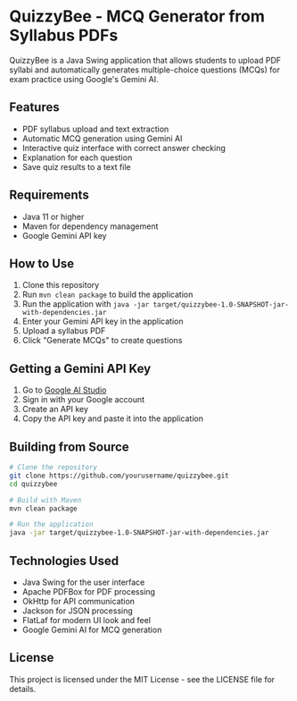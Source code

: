 # QuizzyBee - MCQ Generator from Syllabus PDFs

QuizzyBee is a Java Swing application that allows students to upload PDF syllabi and automatically generates multiple-choice questions (MCQs) for exam practice using Google's Gemini AI.

## Features

- PDF syllabus upload and text extraction
- Automatic MCQ generation using Gemini AI
- Interactive quiz interface with correct answer checking
- Explanation for each question
- Save quiz results to a text file

## Requirements

- Java 11 or higher
- Maven for dependency management
- Google Gemini API key

## How to Use

1. Clone this repository
2. Run `mvn clean package` to build the application
3. Run the application with `java -jar target/quizzybee-1.0-SNAPSHOT-jar-with-dependencies.jar`
4. Enter your Gemini API key in the application
5. Upload a syllabus PDF
6. Click "Generate MCQs" to create questions

## Getting a Gemini API Key

1. Go to [Google AI Studio](https://makersuite.google.com/app/apikey)
2. Sign in with your Google account
3. Create an API key
4. Copy the API key and paste it into the application

## Building from Source

```bash
# Clone the repository
git clone https://github.com/yourusername/quizzybee.git
cd quizzybee

# Build with Maven
mvn clean package

# Run the application
java -jar target/quizzybee-1.0-SNAPSHOT-jar-with-dependencies.jar
```

## Technologies Used

- Java Swing for the user interface
- Apache PDFBox for PDF processing
- OkHttp for API communication
- Jackson for JSON processing
- FlatLaf for modern UI look and feel
- Google Gemini AI for MCQ generation

## License

This project is licensed under the MIT License - see the LICENSE file for details. 